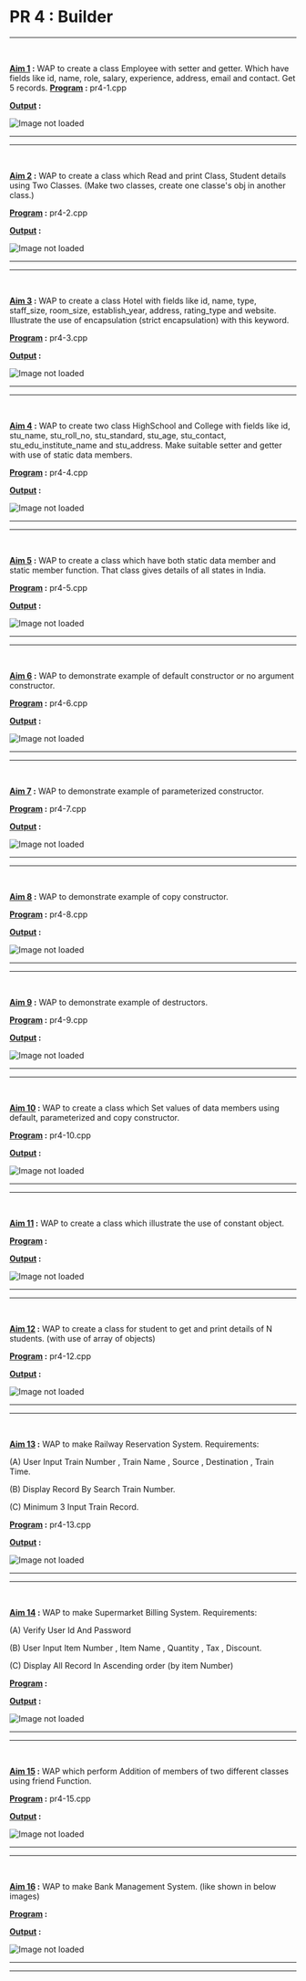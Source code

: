 PR 4 : Builder
==================
***
<br>

**<u> Aim 1</u> :**  WAP to create a class Employee with setter and getter. Which have fields like id, name, role, salary, experience, address, email and contact. Get 5 records.
**<u>Program</u> :** pr4-1.cpp

**<u>Output</u> :**

![Image not loaded](https://github.com/SumitSojitra/Cpp_language/blob/master/pr4/images/1.png)

***
***
<br>

**<u> Aim 2</u> :** WAP to create a class which Read and print Class, Student details using Two Classes. (Make two classes, create one classe's obj in another class.)

**<u>Program</u> :** pr4-2.cpp

**<u>Output</u> :**

![Image not loaded](https://github.com/SumitSojitra/Cpp_language/blob/master/pr4/images/2.png)

*** 
***
<br>

**<u> Aim 3</u> :** WAP to create a class Hotel with fields like id, name, type, staff_size, room_size, establish_year, address, rating_type and website. Illustrate the use of encapsulation (strict encapsulation) with this keyword.

**<u>Program</u> :** pr4-3.cpp

**<u>Output</u> :**

![Image not loaded](https://github.com/SumitSojitra/Cpp_language/blob/master/pr4/images/3.png)

*** 
***
<br>

**<u> Aim 4</u> :** WAP to create two class HighSchool and College with fields like id, stu_name, stu_roll_no, stu_standard, stu_age, stu_contact, stu_edu_institute_name and stu_address. Make suitable setter and getter with use of static data members.

**<u>Program</u> :** pr4-4.cpp

**<u>Output</u> :**

![Image not loaded](https://github.com/SumitSojitra/Cpp_language/blob/master/pr4/images/4.png)

*** 
***
<br>

**<u> Aim 5</u> :** WAP to create a class which have both static data member and static member function. That class gives details of all states in India.

**<u>Program</u> :** pr4-5.cpp

**<u>Output</u> :**

![Image not loaded](https://github.com/SumitSojitra/Cpp_language/blob/master/pr4/images/5.png)

*** 
***
<br>

**<u> Aim 6</u> :** WAP to demonstrate example of default constructor or no argument constructor.

**<u>Program</u> :** pr4-6.cpp

**<u>Output</u> :**

![Image not loaded](https://github.com/SumitSojitra/Cpp_language/blob/master/pr4/images/6.png)

*** 
***
<br>

**<u> Aim 7</u> :** WAP to demonstrate example of parameterized constructor.

**<u>Program</u> :** pr4-7.cpp

**<u>Output</u> :**

![Image not loaded](https://github.com/SumitSojitra/Cpp_language/blob/master/pr4/images/7.png)

*** 
***
<br>

**<u> Aim 8</u> :** WAP to demonstrate example of copy constructor.

**<u>Program</u> :** pr4-8.cpp

**<u>Output</u> :**

![Image not loaded](https://github.com/SumitSojitra/Cpp_language/blob/master/pr4/images/8.png)

*** 
***
<br>

**<u> Aim 9</u> :** WAP to demonstrate example of destructors.

**<u>Program</u> :** pr4-9.cpp

**<u>Output</u> :**

![Image not loaded](https://github.com/SumitSojitra/Cpp_language/blob/master/pr4/images/9.png)

*** 
***
<br>

**<u> Aim 10</u> :** WAP to create a class which Set values of data members using default, parameterized and copy constructor.

**<u>Program</u> :** pr4-10.cpp

**<u>Output</u> :**

![Image not loaded](https://github.com/SumitSojitra/Cpp_language/blob/master/pr4/images/10.png)

*** 
***
<br>

**<u> Aim 11</u> :** WAP to create a class which illustrate the use of constant object.

**<u>Program</u> :** 

**<u>Output</u> :**

![Image not loaded]()

*** 
***
<br>

**<u> Aim 12</u> :** WAP to create a class for student to get and print details of N students. (with use of array of objects)

**<u>Program</u> :** pr4-12.cpp

**<u>Output</u> :**

![Image not loaded](https://github.com/SumitSojitra/Cpp_language/blob/master/pr4/images/12.png)

*** 
***
<br>

**<u> Aim 13</u> :** WAP to make Railway Reservation System.
Requirements:

(A) User Input Train Number , Train Name , Source , Destination , Train Time.

(B) Display Record By Search Train Number.

(C) Minimum 3 Input Train Record.

**<u>Program</u> :** pr4-13.cpp

**<u>Output</u> :**

![Image not loaded](https://github.com/SumitSojitra/Cpp_language/blob/master/pr4/images/13.png)

*** 
***
<br>

**<u> Aim 14</u> :** WAP to make Supermarket Billing System.
Requirements:

(A) Verify User Id And Password

(B) User Input Item Number , Item Name , Quantity , Tax , Discount.

(C) Display All Record In Ascending order (by item Number)

**<u>Program</u> :** 

**<u>Output</u> :**

![Image not loaded]()

*** 
***
<br>

**<u> Aim 15</u> :** WAP which perform Addition of members of two different classes using friend Function.

**<u>Program</u> :** pr4-15.cpp

**<u>Output</u> :**

![Image not loaded](https://github.com/SumitSojitra/Cpp_language/blob/master/pr4/images/15.png)

*** 
***
<br>

**<u> Aim 16</u> :** WAP to make Bank Management System. (like shown in below images)

**<u>Program</u> :** 

**<u>Output</u> :**

![Image not loaded]()

*** 
***
